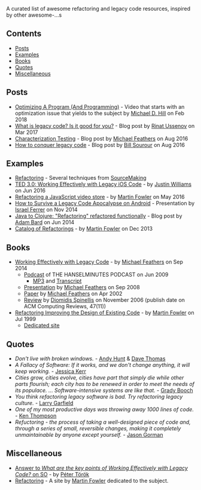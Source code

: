 A curated list of awesome refactoring and legacy code resources, inspired by other awesome-...s


## Contents

- [Posts](#posts)
- [Examples](#examples)
- [Books](#books)
- [Quotes](#quotes)
- [Miscellaneous](#miscellaneous)

## Posts

- [Optimizing A Program (And Programming)](http://geepawhill.org/optimizing-a-program-and-programming/) - Video that starts with an optimization issue that yields to the subject by [Michael D. Hill](https://twitter.com/GeePawHill) on Feb 2018
- [What is legacy code? Is it good for you?](https://blog.rinatussenov.com/what-is-legacy-code-is-it-good-for-you-fb260a467fb7) - Blog post by [Rinat Ussenov](https://blog.rinatussenov.com/@rinatrussenov) on Mar 2017
- [Characterization Testing](https://michaelfeathers.silvrback.com/characterization-testing) - Blog post by [Michael Feathers](https://twitter.com/mfeathers) on Aug 2016
- [How to conquer legacy code](https://medium.freecodecamp.org/conquer-legacy-code-f9e23a6ab758) - Blog post by [Bill Sourour](https://twitter.com/billsourour) on Aug 2016


## Examples

- [Refactoring](https://sourcemaking.com/refactoring) - Several techniques from [SourceMaking](https://sourcemaking.com)
- [TED 3.0: Working Effectively with Legacy iOS Code](https://carpeaqua.com/2016/06/21/working-effectively-with-legacy-ios-code/) - by [Justin Williams](https://twitter.com/justin) on Jun 2016
- [Refactoring a JavaScript video store](https://martinfowler.com/articles/refactoring-video-store-js/) - by [Martin Fowler](https://twitter.com/martinfowler) on May 2016
- [How to Survive a Legacy Code Apocalypse on Android](https://speakerdeck.com/rallat/how-to-survive-a-legacy-code-apocalypse-on-android) - Presentation by [Israel Ferrer](https://twitter.com/rallat) on Nov 2014
- [Java to Clojure: "Refactoring" refactored functionally](https://adambard.com/blog/refactoring-refactored/) - Blog post by [Adam Bard](https://twitter.com/adambard) on Jun 2014
- [Catalog of Refactorings](https://refactoring.com/catalog/) - by [Martin Fowler](https://twitter.com/martinfowler) on Dec 2013


## Books

- [Working Effectively with Legacy Code](https://www.goodreads.com/book/show/44919.Working_Effectively_with_Legacy_Code) - by [Michael Feathers](https://twitter.com/mfeathers) on Sep 2014
	* [Podcast](https://www.hanselminutes.com/165/working-effectively-with-legacy-code-with-michael-feathers) of THE HANSELMINUTES PODCAST on Jun 2009
		* [MP3](https://www.podtrac.com/pts/redirect.mp3/s3.amazonaws.com/hanselminutes/hanselminutes_0165.mp3) and [Transcript](https://s3.amazonaws.com/hanselminutes/hanselminutes_0165.pdf)
	* [Presentation](https://www.slideshare.net/nashjain/working-effectively-with-legacy-code-presentation) by [Michael Feathers](https://twitter.com/mfeathers) on Sep 2008
	* [Paper](http://www.netobjectives.com/system/files/WorkingEffectivelyWithLegacyCode.pdf) by [Michael Feathers](https://twitter.com/mfeathers) on Apr 2002
	* [Review](https://www2.dmst.aueb.gr/dds/pubs/Breview/2005-CR-Legacy/html/review.html) by [Diomidis Spinellis](https://twitter.com/coolsweng) on November 2006 (publish date on ACM Computing Reviews, 47(11))
- [Refactoring Improving the Design of Existing Code](https://www.goodreads.com/book/show/44936.Refactoring) - by [Martin Fowler](https://twitter.com/martinfowler) on Jul 1999
	* [Dedicated site](https://martinfowler.com/books/refactoring.html)


## Quotes

- _Don't live with broken windows._ - [Andy Hunt](https://twitter.com/pragmaticandy) & [Dave Thomas](https://twitter.com/pragdave)
- _A Fallacy of Software: If it works, and we don't change anything, it will keep working._ - [Jessica Kerr](https://twitter.com/jessitron)
- _Cities grow, cities evolve, cities have part that simply die while other parts flourish; each city has to be renewed in order to meet the needs of its populace. ... Software-intensive systems are like that._ - [Grady Booch](https://twitter.com/grady_booch)
- _You think refactoring legacy software is bad. Try refactoring legacy culture._ - [Larry Garfield](https://twitter.com/Crell/status/816020121936400384)
- _One of my most productive days was throwing away 1000 lines of code._ - [Ken Thompson](https://en.wikipedia.org/wiki/Ken_Thompson)
- _Refuctoring - the process of taking a well-designed piece of code and, through a series of small, reversible changes, making it completely unmaintainable by anyone except yourself._ - [Jason Gorman](http://www.codemanship.co.uk/)


## Miscellaneous

- [Answer to _What are the key points of Working Effectively with Legacy Code?_ on SO](https://softwareengineering.stackexchange.com/a/122024/32318) - by [Péter Török](https://softwareengineering.stackexchange.com/users/14221/p%C3%A9ter-t%C3%B6r%C3%B6k)
- [Refactoring](https://refactoring.com/) - A site by [Martin Fowler](https://twitter.com/martinfowler) dedicated to the subject.
